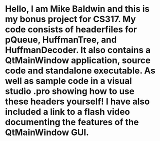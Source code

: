 Hello, I am Mike Baldwin and this is my bonus project for CS317. My code consists of headerfiles for pQueue, HuffmanTree, and HuffmanDecoder. It also contains a QtMainWindow application, source code and standalone executable. As well as sample code in a visual studio .pro showing how to use these headers yourself! I have also included a link to a flash video documenting the features of the QtMainWindow GUI.
==========
